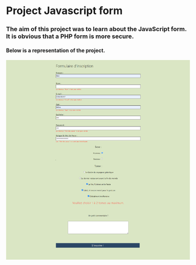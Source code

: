 # **Project Javascript form**

### The aim of this project was to learn about the JavaScript form. It is obvious that a PHP form is more secure.

#### Below is a representation of the project.

![This is an image](./images/screenFormJS.png)

